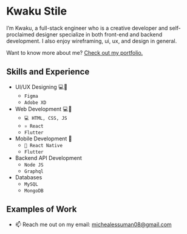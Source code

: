 <!-- ![Design and Development](https://github.com/adriantwarog/adriantwarog/blob/master/freeCodeCamp.jpg) -->

# Kwaku Stile
I’m Kwaku, a full-stack engineer who is a creative developer and self-proclaimed designer specialize in both front-end and backend development. I also enjoy wireframing, ui, ux, and design in general.

Want to know more about me? [Check out my portfolio.](https://github.com/)

## Skills and Experience
* UI/UX Designing 💻📱
  - `Figma`
  - `Adobe XD`
* Web Development 💻📱
  - `💻 HTML, CSS, JS`
  - `⚛ React`
  - `Flutter`
* Mobile Development 📱
  - `📱 React Native`
  - `Flutter`
* Backend API Development
  - `Node JS`
  - `Graphql`
* Databases
  - `MySQL`
  - `MongoDB`


## Examples of Work
<!-- <img src="https://github.com/adriantwarog/adriantwarog/blob/master/covid19.gif" width="512" > -->

- 📫 Reach me out on my email: michealessuman08@gmail.com

